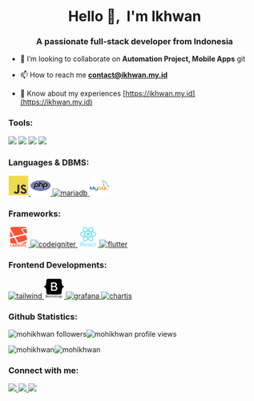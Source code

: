 <h1 align="center">Hello 👋, &nbsp;I'm Ikhwan</h1>
<h3 align="center">A passionate full-stack developer from Indonesia</h3>

- 👯 I’m looking to collaborate on **Automation Project, Mobile Apps**
git 
- 📫 How to reach me **contact@ikhwan.my.id**

- 📄 Know about my experiences [https://ikhwan.my.id](https://ikhwan.my.id)

### Tools:
<p>
    <img src="https://img.shields.io/badge/OS-MacOS-blue?&logo=apple" />
    <img src="https://img.shields.io/badge/Code-Javascript-blue?&logo=javascript" />
    <img src="https://img.shields.io/badge/Code-PHP-blue?&logo=php" />
    <img src="https://img.shields.io/badge/Text%20Editor-Visual%20Studio%20Code-blue?&logo=visual%20studio%20code&logoColor=blue" />
</p>

### Languages & DBMS:
<p>
  <a href="https://developer.mozilla.org/en-US/docs/Web/JavaScript" target="_blank" rel="noreferrer">
    <img src="https://raw.githubusercontent.com/devicons/devicon/master/icons/javascript/javascript-original.svg" alt="javascript" width="40" height="40"/>
  </a>
  <a href="https://www.php.net" target="_blank" rel="noreferrer">
    <img src="https://raw.githubusercontent.com/devicons/devicon/master/icons/php/php-original.svg" alt="php" width="40" height="40"/>
  </a>
  <a href="https://mariadb.org/" target="_blank" rel="noreferrer">
    <img src="https://www.vectorlogo.zone/logos/mariadb/mariadb-icon.svg" alt="mariadb" width="40" height="40"/>
  </a> 
  <a href="https://www.mysql.com/" target="_blank" rel="noreferrer">
    <img src="https://raw.githubusercontent.com/devicons/devicon/master/icons/mysql/mysql-original-wordmark.svg" alt="mysql" width="40" height="40"/>
  </a>
</p>

### Frameworks:
<p>
  <a href="https://laravel.com/" target="_blank" rel="noreferrer">
    <img src="https://raw.githubusercontent.com/devicons/devicon/master/icons/laravel/laravel-plain-wordmark.svg" alt="laravel" width="40" height="40"/>
  </a>
  <a href="https://codeigniter.com" target="_blank" rel="noreferrer">
    <img src="https://cdn.worldvectorlogo.com/logos/codeigniter.svg" alt="codeigniter" width="40" height="40"/>
  </a>
  <a href="https://reactjs.org/" target="_blank" rel="noreferrer">
    <img src="https://raw.githubusercontent.com/devicons/devicon/master/icons/react/react-original-wordmark.svg" alt="react" width="40" height="40"/>
  </a>
  <a href="https://flutter.dev" target="_blank" rel="noreferrer">
    <img src="https://www.vectorlogo.zone/logos/flutterio/flutterio-icon.svg" alt="flutter" width="40" height="40"/>
  </a>
</p>

### Frontend Developments:
<p>
  <a href="https://tailwindcss.com/" target="_blank" rel="noreferrer">
    <img src="https://www.vectorlogo.zone/logos/tailwindcss/tailwindcss-icon.svg" alt="tailwind" width="40" height="40"/>
  </a>
  <a href="https://getbootstrap.com" target="_blank" rel="noreferrer">
    <img src="https://raw.githubusercontent.com/devicons/devicon/master/icons/bootstrap/bootstrap-plain-wordmark.svg" alt="bootstrap" width="40" height="40"/>
  </a>
  <a href="https://grafana.com" target="_blank" rel="noreferrer">
    <img src="https://www.vectorlogo.zone/logos/grafana/grafana-icon.svg" alt="grafana" width="40" height="40"/>
  </a>
  <a href="https://www.chartjs.org" target="_blank" rel="noreferrer">
    <img src="https://www.chartjs.org/media/logo-title.svg" alt="chartjs" width="40" height="40"/>
  </a>
</p>


### Github Statistics:
<p>
  <img align="left" src="https://img.shields.io/github/followers/mohikhwan?label=Followers&color=red" alt="mohikhwan followers" />
  <img src="https://komarev.com/ghpvc/?username=mohikhwan&label=Profile%20views&color=red&style=flat" alt="mohikhwan profile views" />
</p>
<p>
  <img align="left" src="https://github-readme-streak-stats.herokuapp.com/?user=mohikhwan&" alt="mohikhwan" />
  <img src="https://github-readme-stats.vercel.app/api/top-langs?username=mohikhwan&show_icons=true&locale=en&layout=compact" alt="mohikhwan" />
</p>

### Connect with me:
<p>
  <a href="https://ikhwan.my.id" target="blank">
    <img src="https://img.shields.io/badge/Website-https://ikhwan.my.id-green?style=flat&logo=url" />
  </a>
  <a href="https://github.com/mohikhwan" target="blank">
    <img src="https://img.shields.io/badge/Github-@mohikhwan-green?style=flat&logo=github" />
  </a>
  <a href="https://instagram.com/wan1khwan" target="blank">
    <img src="https://img.shields.io/badge/Instagram-@wan1khwan-green?style=flat&logo=instagram" />
  </a>
</p>